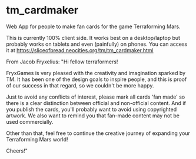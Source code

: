 # tm_cardmaker

Web App for people to make fan cards for the game Terraforming Mars.

This is currently 100% client side. It works best on a desktop/laptop but probably works on tablets and even (painfully) on phones.
You can access it at https://sliceofbread.neocities.org/tm/tm_cardmaker.html

From Jacob Fryxelius:
"Hi fellow terraformers!

FryxGames is very pleased with the creativity and imagination sparked by TM. It has been one of the design goals to inspire people, and this is proof of our success in that regard, so we couldn't be more happy.

Just to avoid any conflicts of interest, please mark all cards 'fan made' so there is a clear distinction between official and non-official content. And if you publish the cards, you'll probably want to avoid using copyrighted artwork. We also want to remind you that fan-made content may not be used commercially.

Other than that, feel free to continue the creative journey of expanding your Terraforming Mars world!

Cheers!"

